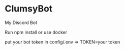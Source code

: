 # ClumsyBot
My Discord Bot

Run npm install
or use docker

put your bot token in config/.env => TOKEN=your token
